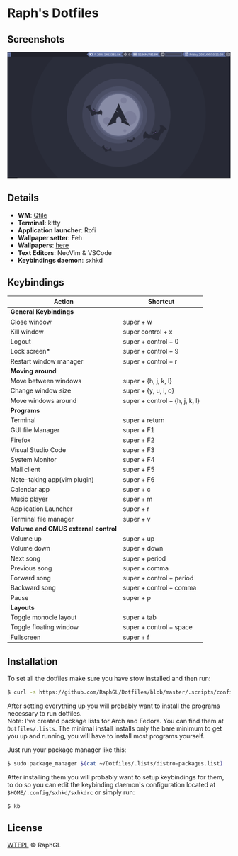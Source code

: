 # Raph's Dotfiles  

## Screenshots  

![screenshot1](screenshot1.png)

## Details  

- **WM**: [Qtile](http://www.qtile.org/) 
- **Terminal**: kitty  
- **Application launcher**: Rofi  
- **Wallpaper setter**: Feh  
- **Wallpapers**: [here](./wallpapers/Pictures/Wallpapers/)  
- **Text Editors**: NeoVim & VSCode  
- **Keybindings daemon**: sxhkd  

## Keybindings  

| Action                               | Shortcut                       |
|--------------------------------------|--------------------------------|
| **General Keybindings**              |                                |
| Close window                         | super + w                      |
| Kill window                          | super control + x              |
| Logout                               | super + control + 0            |
| Lock screen*                         | super + control + 9            |
| Restart window manager               | super + control + r            |
| **Moving around**                    |                                |
| Move between windows                 | super + {h, j, k, l}           |
| Change window size                   | super + {y, u, i, o}           |
| Move windows around                  | super + control + {h, j, k, l} |
| **Programs**                         |                                |
| Terminal                             | super + return                 |
| GUI file Manager                     | super + F1                     |
| Firefox                              | super + F2                     |
| Visual Studio Code                   | super + F3                     |
| System Monitor                       | super + F4                     |
| Mail client                          | super + F5                     |
| Note-taking app(vim plugin)          | super + F6                     |
| Calendar app                         | super + c                      |
| Music player                         | super + m                      |
| Application Launcher                 | super + r                      |
| Terminal file manager                | super + v                      |
| **Volume and CMUS external control** |                                |
| Volume up                            | super + up                     |
| Volume down                          | super + down                   |
| Next song                            | super + period                 |
| Previous song                        | super + comma                  |
| Forward song                         | super + control + period       |
| Backward song                        | super + control + comma        |
| Pause                                | super + p                      |
| **Layouts**                          |                                |
| Toggle monocle layout                | super + tab                    |
| Toggle floating window               | super + control + space        |
| Fullscreen                           | super + f                      |

## Installation
To set all the dotfiles make sure you have stow installed and then run:  
```sh
$ curl -s https://github.com/RaphGL/Dotfiles/blob/master/.scripts/configdf | sh
```   

After setting everything up you will probably want to install the programs necessary to run dotfiles.  
Note: I've created package lists for Arch and Fedora. You can find them at `Dotfiles/.lists`.
The minimal install installs only the bare minimum to get you up and running, you will have to install most programs yourself.  

Just run your package manager like this:

```sh
$ sudo package_manager $(cat ~/Dotfiles/.lists/distro-packages.list)
```

After installing them you will probably want to setup keybindings for them, to do so you can edit the keybinding daemon's configuration located at `$HOME/.config/sxhkd/sxhkdrc` or simply run:  
```sh
$ kb
```

## License  
[WTFPL](http://www.wtfpl.net/) © RaphGL
